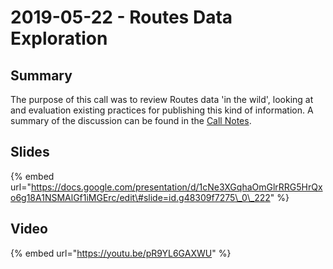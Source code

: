 # 2019-05-22 - Routes Data Exploration

## Summary

The purpose of this call was to review Routes data 'in the wild', looking at and evaluation existing practices for publishing this kind of information. A summary of the discussion can be found in the [Call Notes](https://docs.google.com/document/d/1aFzed35cXOv4bTXJz9ca2rmFP90il_lly1_ZQbWj7n4/edit#).

## Slides

{% embed url="https://docs.google.com/presentation/d/1cNe3XGqhaOmGlrRRG5HrQxo6g18A1NSMAlGf1iMGErc/edit\#slide=id.g48309f7275\_0\_222" %}

## Video

{% embed url="https://youtu.be/pR9YL6GAXWU" %}



##  



